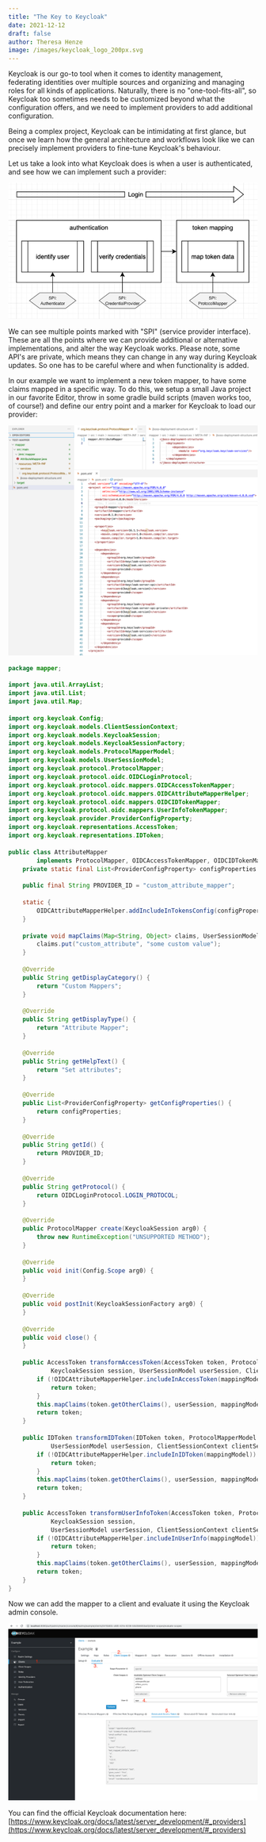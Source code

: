 ```yaml
---
title: "The Key to Keycloak"
date: 2021-12-12
draft: false
author: Theresa Henze
image: /images/keycloak_logo_200px.svg
---
```


Keycloak is our go-to tool when it comes to identity management, federating identities over multiple sources and organizing and managing roles for all kinds of applications.
Naturally, there is no "one-tool-fits-all", so Keycloak too sometimes needs to be customized beyond what the configuration offers, and we need to implement providers to add additional configuration.

<!--more-->

Being a complex project, Keycloak can be intimidating at first glance, but once we learn how the general architecture and workflows look like we can precisely implement providers to fine-tune Keycloak's behaviour.

Let us take a look into what Keycloak does is when a user is authenticated, and see how we can implement such a provider:

![Keycloak Auth](/images/keycloak-auth.png)

We can see multiple points marked with "SPI" (service provider interface). These are all the points where we can provide additional or alternative implementations, and alter the way Keycloak works.
Please note, some API's are private, which means they can change in any way during Keycloak updates. So one has to be careful where and when functionality is added.

In our example we want to implement a new token mapper, to have some claims mapped in a specific way.
To do this, we setup a small Java project in our favorite Editor, throw in some gradle build scripts (maven works too, of course!) and define our entry point and a marker for Keycloak to load our provider:

![Keycloak Code](/images/keycloak-code.png)

```java
package mapper;

import java.util.ArrayList;
import java.util.List;
import java.util.Map;

import org.keycloak.Config;
import org.keycloak.models.ClientSessionContext;
import org.keycloak.models.KeycloakSession;
import org.keycloak.models.KeycloakSessionFactory;
import org.keycloak.models.ProtocolMapperModel;
import org.keycloak.models.UserSessionModel;
import org.keycloak.protocol.ProtocolMapper;
import org.keycloak.protocol.oidc.OIDCLoginProtocol;
import org.keycloak.protocol.oidc.mappers.OIDCAccessTokenMapper;
import org.keycloak.protocol.oidc.mappers.OIDCAttributeMapperHelper;
import org.keycloak.protocol.oidc.mappers.OIDCIDTokenMapper;
import org.keycloak.protocol.oidc.mappers.UserInfoTokenMapper;
import org.keycloak.provider.ProviderConfigProperty;
import org.keycloak.representations.AccessToken;
import org.keycloak.representations.IDToken;

public class AttributeMapper
        implements ProtocolMapper, OIDCAccessTokenMapper, OIDCIDTokenMapper, UserInfoTokenMapper {
    private static final List<ProviderConfigProperty> configProperties = new ArrayList<>();

    public final String PROVIDER_ID = "custom_attribute_mapper";

    static {
        OIDCAttributeMapperHelper.addIncludeInTokensConfig(configProperties, AttributeMapper.class);
    }

    private void mapClaims(Map<String, Object> claims, UserSessionModel userSession, Map<String, String> config) {
        claims.put("custom_attribute", "some custom value");
    }

    @Override
    public String getDisplayCategory() {
        return "Custom Mappers";
    }

    @Override
    public String getDisplayType() {
        return "Attribute Mapper";
    }

    @Override
    public String getHelpText() {
        return "Set attributes";
    }

    @Override
    public List<ProviderConfigProperty> getConfigProperties() {
        return configProperties;
    }

    @Override
    public String getId() {
        return PROVIDER_ID;
    }

    @Override
    public String getProtocol() {
        return OIDCLoginProtocol.LOGIN_PROTOCOL;
    }

    @Override
    public ProtocolMapper create(KeycloakSession arg0) {
        throw new RuntimeException("UNSUPPORTED METHOD");
    }

    @Override
    public void init(Config.Scope arg0) {
    }

    @Override
    public void postInit(KeycloakSessionFactory arg0) {
    }

    @Override
    public void close() {
    }

    public AccessToken transformAccessToken(AccessToken token, ProtocolMapperModel mappingModel,
            KeycloakSession session, UserSessionModel userSession, ClientSessionContext clientSessionCtx) {
        if (!OIDCAttributeMapperHelper.includeInAccessToken(mappingModel)) {
            return token;
        }
        this.mapClaims(token.getOtherClaims(), userSession, mappingModel.getConfig());
        return token;
    }

    public IDToken transformIDToken(IDToken token, ProtocolMapperModel mappingModel, KeycloakSession session,
            UserSessionModel userSession, ClientSessionContext clientSessionCtx) {
        if (!OIDCAttributeMapperHelper.includeInIDToken(mappingModel)) {
            return token;
        }
        this.mapClaims(token.getOtherClaims(), userSession, mappingModel.getConfig());
        return token;
    }

    public AccessToken transformUserInfoToken(AccessToken token, ProtocolMapperModel mappingModel,
            KeycloakSession session,
            UserSessionModel userSession, ClientSessionContext clientSessionCtx) {
        if (!OIDCAttributeMapperHelper.includeInUserInfo(mappingModel)) {
            return token;
        }
        this.mapClaims(token.getOtherClaims(), userSession, mappingModel.getConfig());
        return token;
    }
}
```

Now we can add the mapper to a client and evaluate it using the Keycloak admin console.

![Keycloak Mapper](/images/keycloak-mapper.png)

You can find the official Keycloak documentation here: [https://www.keycloak.org/docs/latest/server_development/#_providers](https://www.keycloak.org/docs/latest/server_development/#_providers)

